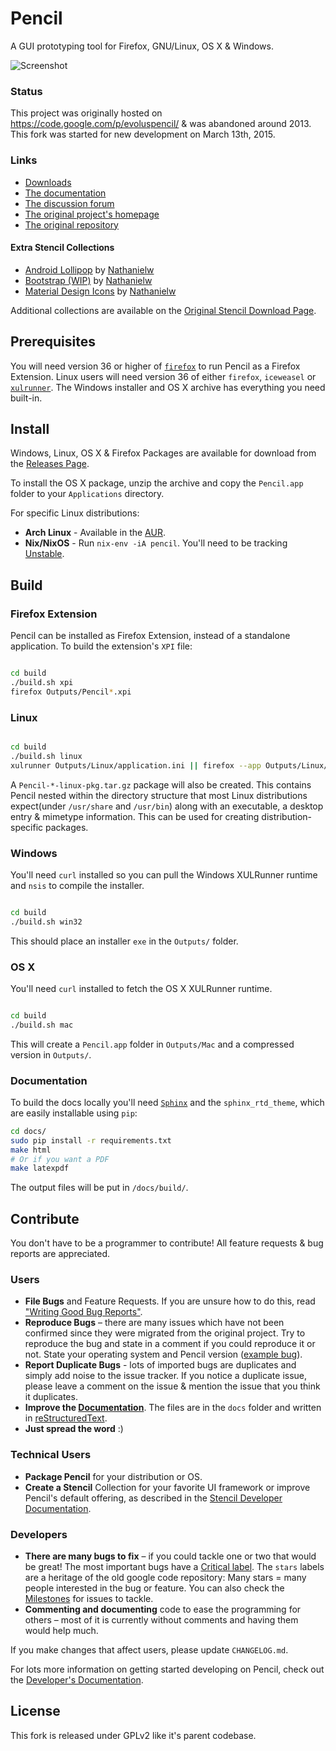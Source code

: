 # Pencil

A GUI prototyping tool for Firefox, GNU/Linux, OS X & Windows.

![Screenshot](http://i.imgur.com/DF715Nr.png)

### Status

This project was originally hosted on https://code.google.com/p/evoluspencil/ &
was abandoned around 2013. This fork was started for new development on March
13th, 2015.


### Links

* [Downloads][releases]
* [The documentation][docs]
* [The discussion forum][google-group]
* [The original project's homepage][evolus-page]
* [The original repository][evolus-repo]

#### Extra Stencil Collections

* [Android Lollipop][lollipop-collection] by [Nathanielw][nathanielw]
* [Bootstrap (WIP)][bootstrap-collection] by [Nathanielw][nathanielw]
* [Material Design Icons][material-collection] by [Nathanielw][nathanielw]

Additional collections are available on the
[Original Stencil Download Page][evolus-stencil-downloads].


## Prerequisites

You will need version 36 or higher of [`firefox`](https://www.mozilla.org/firefox/) to run Pencil as a Firefox
Extension. Linux users will need version 36 of either `firefox`, `iceweasel` or
[`xulrunner`](https://developer.mozilla.org/en-US/docs/Mozilla/Projects/XULRunner). The Windows installer and OS X archive has everything you need
built-in.


## Install

Windows, Linux, OS X & Firefox Packages are available for download from the
[Releases Page][releases].

To install the OS X package, unzip the archive and copy the `Pencil.app` folder
to your `Applications` directory.

For specific Linux distributions:
* **Arch Linux** - Available in the [AUR][aur-pkg].
* **Nix/NixOS** - Run `nix-env -iA pencil`. You'll need to be tracking
  [Unstable][nix-unstable].

## Build

### Firefox Extension

Pencil can be installed as Firefox Extension, instead of a standalone
application. To build the extension's `XPI` file:
```bash

cd build
./build.sh xpi
firefox Outputs/Pencil*.xpi
```

### Linux
```bash

cd build
./build.sh linux
xulrunner Outputs/Linux/application.ini || firefox --app Outputs/Linux/application.ini
```

A `Pencil-*-linux-pkg.tar.gz` package will also be created. This contains
Pencil nested within the directory structure that most Linux distributions
expect(under `/usr/share` and `/usr/bin`) along with an executable, a desktop
entry & mimetype information. This can be used for creating
distribution-specific packages.

### Windows

You'll need `curl` installed so you can pull the Windows XULRunner runtime and
`nsis` to compile the installer.

```bash

cd build
./build.sh win32
```

This should place an installer `exe` in the `Outputs/` folder.

### OS X

You'll need `curl` installed to fetch the OS X XULRunner runtime.

```bash

cd build
./build.sh mac
```

This will create a `Pencil.app` folder in `Outputs/Mac` and a compressed
version in `Outputs/`.

### Documentation

To build the docs locally you'll need [`Sphinx`](http://sphinx-doc.org/) and the `sphinx_rtd_theme`,
which are easily installable using `pip`:


```bash
cd docs/
sudo pip install -r requirements.txt
make html
# Or if you want a PDF
make latexpdf
```

The output files will be put in `/docs/build/`.


## Contribute

You don't have to be a programmer to contribute! All feature requests & bug
reports are appreciated.

### Users
* **File Bugs** and Feature Requests. If you are unsure how to do this, read
  ["Writing Good Bug Reports"][writing-bugs].
* **Reproduce Bugs** – there are many issues which have not been confirmed since
  they were migrated from the original project. Try to reproduce the bug and
  state in a comment if you could reproduce it or not.  State your operating
  system and Pencil version ([example bug][example-bug]).
* **Report Duplicate Bugs** - lots of imported bugs are duplicates and simply add
  noise to the issue tracker. If you notice a duplicate issue, please leave a
  comment on the issue & mention the issue that you think it duplicates.
* **Improve the [Documentation][docs]**. The files are in the `docs` folder and
  written in [reStructuredText][rst-quickref].
* **Just spread the word** :)

### Technical Users
* **Package Pencil** for your distribution or OS.
* **Create a Stencil** Collection for your favorite UI framework or improve
  Pencil's default offering, as described in the
  [Stencil Developer Documentation][stencil-dev-docs].

### Developers
* **There are many bugs to fix** – if you could tackle one or two that would be
great! The most important bugs have a [Critical label][critical-issues]. The
`stars` labels are a heritage of the old google code repository: Many stars =
many people interested in the bug or feature. You can also check the
[Milestones][milestones] for issues to tackle.
* **Commenting and documenting** code to ease the programming for others – most of it is currently without comments and having them would help much. 

If you make changes that affect users, please update `CHANGELOG.md`.

For lots more information on getting started developing on Pencil, check out
the [Developer's Documentation][dev-docs].


## License

This fork is released under GPLv2 like it's parent codebase.


[docs]: http://pencil-prototyping.rtfd.org/
[google-group]: https://groups.google.com/forum/#!forum/pencil-user
[evolus-page]: http://pencil.evolus.vn/
[evolus-repo]: https://code.google.com/p/evoluspencil/
[evolus-stencil-downloads]: https://code.google.com/p/evoluspencil/downloads/list?q=label:Stencil

[releases]: https://github.com/prikhi/pencil/releases
[aur-pkg]: https://aur.archlinux.org/packages/pencil/
[nix-unstable]: https://nixos.org/nixos/manual/sec-upgrading.html

[nathanielw]: https://github.com/nathanielw
[lollipop-collection]: https://github.com/nathanielw/Android-Lollipop-Pencil-Stencils
[material-collection]: https://github.com/nathanielw/Material-Icons-for-Pencil
[bootstrap-collection]: https://github.com/nathanielw/Bootstrap-Pencil-Stencils

[writing-bugs]: http://www.lee-dohm.com/2015/01/04/writing-good-bug-reports.html
[example-bug]: https://github.com/prikhi/pencil/issues/640
[rst-quickref]: http://docutils.sourceforge.net/docs/user/rst/quickref.html
[stencil-dev-docs]: https://pencil-prototyping.readthedocs.org/en/develop/stencil-dev/

[critical-issues]: https://github.com/prikhi/pencil/labels/Priority-Critical
[milestones]: https://github.com/prikhi/pencil/milestones?state=open
[dev-docs]: https://pencil-prototyping.readthedocs.org/en/develop/developers/
